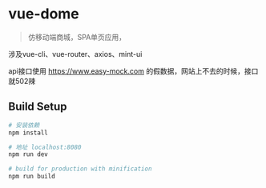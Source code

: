 # vue-dome

> 仿移动端商城，SPA单页应用，

涉及vue-cli、vue-router、axios、mint-ui

api接口使用 https://www.easy-mock.com 的假数据，网站上不去的时候，接口就502辣

## Build Setup

``` bash
# 安装依赖
npm install

# 地址 localhost:8080
npm run dev

# build for production with minification
npm run build
